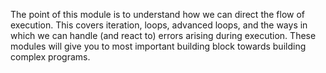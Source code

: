 The point of this module is to understand how we can direct the flow of
execution. This covers iteration, loops, advanced loops, and the ways in which
we can handle (and react to) errors arising during execution. These modules will
give you to most important building block towards building complex programs.
